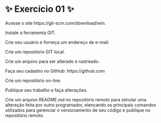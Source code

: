 <h1>✨ Exercício 01 ✨</h1>
<p>Acesse o site https://git-scm.com/download/win.</p>
<p>Instale a ferramenta GIT.</p>
<p>Crie seu usuário e forneça um endereço de e-mail.</p>
<p>Crie um repositório GIT local.</p>
<p>Crie um arquivo para ser alterado e rastreado.</p>
<p>Faça seu cadastro no GitHub: https://github.com</p>
<p>Crie um repositório on-line.</p>
<p>Publique seu trabalho e faça alterações.</p>
<p>Crie um arquivo README.md no repositório remoto para simular uma alteração feita por outro programador, elencando os principais comandos utilizados para gerenciar o versionamento de seu código e publique no repositório remoto.</p>
